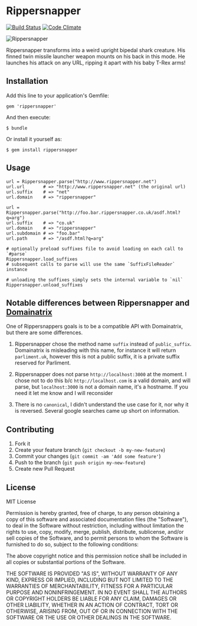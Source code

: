 # Rippersnapper

[![Build Status](https://travis-ci.org/mwoods79/rippersnapper.svg?branch=master)](https://travis-ci.org/mwoods79/rippersnapper)
[![Code Climate](https://codeclimate.com/github/mwoods79/rippersnapper.png)](https://codeclimate.com/github/mwoods79/rippersnapper)

![Rippersnapper](https://github.com/mwoods79/rippersnapper/raw/master/rippersnapper.jpg)

Rippersnapper transforms into a weird upright bipedal shark creature. His finned
twin missile launcher weapon mounts on his back in this mode. He launches his
attack on any URL, ripping it apart with his baby T-Rex arms!

## Installation

Add this line to your application's Gemfile:

    gem 'rippersnapper'

And then execute:

    $ bundle

Or install it yourself as:

    $ gem install rippersnapper

## Usage

    url = Rippersnapper.parse("http://www.rippersnapper.net")
    url.url       # => "http://www.rippersnapper.net" (the original url)
    url.suffix    # => "net"
    url.domain    # => "rippersnapper"

    url = Rippersnapper.parse("http://foo.bar.rippersnapper.co.uk/asdf.html?q=arg")
    url.suffix    # => "co.uk"
    url.domain    # => "rippersnapper"
    url.subdomain # => "foo.bar"
    url.path      # => "/asdf.html?q=arg"

    # optionally preload suffixes file to avoid loading on each call to `#parse`
    Rippersnapper.load_suffixes
    # subsequent calls to parse will use the same `SuffixFileReader` instance

    # unloading the suffixes simply sets the internal variable to `nil`
    Rippersnapper.unload_suffixes

## Notable differences between Rippersnapper and [Domainatrix](https://github.com/pauldix/domainatrix)

One of Rippersnappers goals is to be a compatible API with Domainatrix, but
there are some differences.

1.  Rippersnapper chose the method name `suffix` instead of `public_suffix`.
    Domainatrix is misleading with this name, for instance it will return
    `parliment.uk`, however this is not a public suffix, it is a private suffix
    reserved for Parliment.

2.  Rippersnapper does not parse `http://localhost:3000` at the moment.  I chose
    not to do this b/c `http://localhost.com` is a valid domain, and will parse,
    but `localhost:3000` is not a domain name, it's a hostname.  If you need it
    let me know and I will reconsider

3.  There is no `canonical`, I didn't understand the use case for it, nor why it
    is reversed.  Several google searches came up short on information.

## Contributing

1. Fork it
2. Create your feature branch (`git checkout -b my-new-feature`)
3. Commit your changes (`git commit -am 'Add some feature'`)
4. Push to the branch (`git push origin my-new-feature`)
5. Create new Pull Request

## License

MIT License

Permission is hereby granted, free of charge, to any person obtaining
a copy of this software and associated documentation files (the
"Software"), to deal in the Software without restriction, including
without limitation the rights to use, copy, modify, merge, publish,
distribute, sublicense, and/or sell copies of the Software, and to
permit persons to whom the Software is furnished to do so, subject to
the following conditions:

The above copyright notice and this permission notice shall be
included in all copies or substantial portions of the Software.

THE SOFTWARE IS PROVIDED "AS IS", WITHOUT WARRANTY OF ANY KIND,
EXPRESS OR IMPLIED, INCLUDING BUT NOT LIMITED TO THE WARRANTIES OF
MERCHANTABILITY, FITNESS FOR A PARTICULAR PURPOSE AND
NONINFRINGEMENT. IN NO EVENT SHALL THE AUTHORS OR COPYRIGHT HOLDERS BE
LIABLE FOR ANY CLAIM, DAMAGES OR OTHER LIABILITY, WHETHER IN AN ACTION
OF CONTRACT, TORT OR OTHERWISE, ARISING FROM, OUT OF OR IN CONNECTION
WITH THE SOFTWARE OR THE USE OR OTHER DEALINGS IN THE SOFTWARE.
